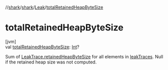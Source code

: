 //[shark](../../../index.md)/[shark](../index.md)/[Leak](index.md)/[totalRetainedHeapByteSize](total-retained-heap-byte-size.md)

# totalRetainedHeapByteSize

[jvm]\
val [totalRetainedHeapByteSize](total-retained-heap-byte-size.md): [Int](https://kotlinlang.org/api/latest/jvm/stdlib/kotlin/-int/index.html)?

Sum of [LeakTrace.retainedHeapByteSize](../-leak-trace/retained-heap-byte-size.md) for all elements in [leakTraces](leak-traces.md). Null if the retained heap size was not computed.
